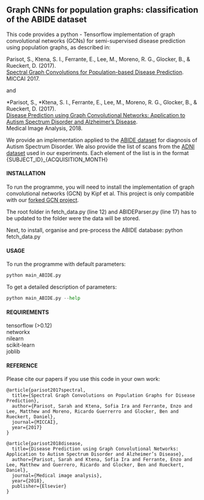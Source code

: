 Graph CNNs for population graphs: classification of the ABIDE dataset
---------------------------------------------------------------------

 This code provides a python - Tensorflow implementation of graph convolutional networks (GCNs) for semi-supervised 
 disease prediction using population graphs, as described in: 
 
Parisot, S., Ktena, S. I., Ferrante, E., Lee, M., Moreno, R. G., Glocker, B., & Rueckert, D. (2017). <br />
[Spectral Graph Convolutions for Population-based Disease Prediction](https://arxiv.org/abs/1703.03020). <br />
MICCAI 2017.

and 

*Parisot, S., *Ktena, S. I., Ferrante, E., Lee, M., Moreno, R. G., Glocker, B., & Rueckert, D. (2017). <br />
[Disease Prediction using Graph Convolutional Networks: Application to Autism Spectrum Disorder and Alzheimer’s Disease](https://arxiv.org/pdf/1806.01738.pdf). <br />
Medical Image Analysis, 2018.

We provide an implementation applied to the [ABIDE dataset](preprocessed-connectomes-project.org/abide) 
for diagnosis of Autism Spectrum Disorder.
We also provide the list of scans from the [ADNI dataset](adni.loni.usc.edu/) used in our experiments. Each element of the list is in the format {SUBJECT_ID}_{ACQUISITION_MONTH}

#### INSTALLATION

To run the programme, you will need to install the implementation of graph convolutional networks (GCN) by Kipf et al.
This project is only compatible with our [forked GCN project](https://github.com/sdubail/gcn).  

The root folder in fetch_data.py (line 12) and ABIDEParser.py (line 17) has to be updated to the folder were the data will be stored. 

Next, to install, organise and pre-process the ABIDE database:
python fetch_data.py 



#### USAGE

To run the programme with default parameters: 
 ```python
python main_ABIDE.py 
```
 
To get a detailed description of parameters:
 ```python
python main_ABIDE.py --help 
 ```


#### REQUIREMENTS 

tensorflow (>0.12) <br />
networkx <br />
nilearn <br />
scikit-learn <br />
joblib

#### REFERENCE 

Please cite our papers if you use this code in your own work:

```
@article{parisot2017spectral, 
  title={Spectral Graph Convolutions on Population Graphs for Disease Prediction}, 
  author={Parisot, Sarah and Ktena, Sofia Ira and Ferrante, Enzo and Lee, Matthew and Moreno, Ricardo Guerrerro and Glocker, Ben and Rueckert, Daniel}, 
  journal={MICCAI}, 
  year={2017} 
}
```
```
@article{parisot2018disease,
  title={Disease Prediction using Graph Convolutional Networks: Application to Autism Spectrum Disorder and Alzheimer’s Disease},
  author={Parisot, Sarah and Ktena, Sofia Ira and Ferrante, Enzo and Lee, Matthew and Guerrero, Ricardo and Glocker, Ben and Rueckert, Daniel},
  journal={Medical image analysis},
  year={2018},
  publisher={Elsevier}
}
```



